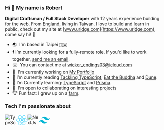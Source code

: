 ### Hi 👋 My name is Robert

**Digital Craftsman / Full Stack Developer** with 12 years experience building for the web. From England, living in Taiwan. I love to build and learn in public, check out my site at [www.uridge.com](https://www.uridge.com), come say hi! 🙋

- 🌏  I'm based in Taipei 🇹🇼
- 🕴 I’m currently looking for a fully-remote role. If you'd like to work together, [send me an email](mailto:wicker_endings03@icloud.com).
- ✉️  You can contact me at [wicker_endings03@icloud.com](mailto:wicker_endings03@icloud.com)
- 🚀  I'm currently working on [My Portfolio](https://www.uridge.com)
- 📖 I’m currently reading [Tackling TypeScript](https://exploringjs.com/tackling-ts/index.html), [Eat the Buddha](https://www.goodreads.com/book/show/33877608-eat-the-buddha) and [Dune](https://www.goodreads.com/book/show/44767458-dune).
- 🌱 I’m Currently learning: [TypeScript](https://www.typescriptlang.org/) and [Prisma](https://www.prisma.io).
- 🤝  I'm open to collaborating on interesting projects
- 🐮 Fun fact: I grew up on a [farm](https://www.towningsfarm.co.uk).

### Tech I'm passionate about
  <a href="https://www.typescriptlang.org/" style="text-decoration:none !important;">
    <img
      src="https://raw.githubusercontent.com/danielcranney/readme-generator/main/public/icons/skills/typescript-colored.svg"
      width="36"
      height="36"
      alt="TypeScript"
      align="left"
    />
  </a>
  <a href="https://reactjs.org/">
    <img
      src="https://raw.githubusercontent.com/ruridge/ruridge/main/assets/react.svg"
      width="36"
      height="36"
      alt="React"
      align="left"
    />
  </a>
  <a href="https://nextjs.org/docs">
    <img
      src="https://raw.githubusercontent.com/danielcranney/readme-generator/main/public/icons/skills/nextjs-colored.svg"
      width="36"
      height="36"
      alt="NextJs"
      align="left"
    />
  </a>
  <a href="https://tailwindcss.com/">
    <img
      src="https://raw.githubusercontent.com/ruridge/ruridge/main/assets/tailwindcss-mark.svg"
      width="36"
      height="36"
      alt="Tailwind CSS"
      align="left"
    />
  </a>
<!--
<a href="https://github.com/ruridge" align="left">
  <img src="https://github-readme-stats.vercel.app/api/top-langs/?username=ruridge&layout=compact&langs_count=6&title_color=c8d1d8&text_color=c8d1d8&icon_color=3382ed&bg_color=181824&hide_border=true&locale=en&custom_title=Top%20%Languages" alt="Top Languages" />
</a>
-->
